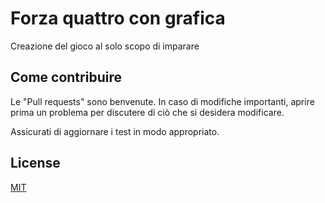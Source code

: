 # Forza quattro con grafica

Creazione del gioco al solo scopo di imparare

## Come contribuire
Le "Pull requests" sono benvenute. In caso di modifiche importanti, aprire prima un problema per discutere di ciò che si desidera modificare.

Assicurati di aggiornare i test in modo appropriato.

## License
[MIT](https://choosealicense.com/licenses/mit/)
